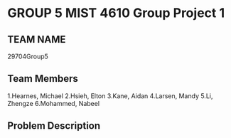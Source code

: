 <h1>GROUP 5 MIST 4610 Group Project 1</h1>
<h2>TEAM NAME</h2>
29704Group5
<h2>Team Members</h2>

1.Hearnes, Michael
2.Hsieh, Elton
3.Kane, Aidan
4.Larsen, Mandy
5.Li, Zhengze
6.Mohammed, Nabeel
<h2>Problem Description</h2>
